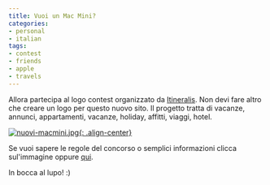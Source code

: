 ```yaml
---
title: Vuoi un Mac Mini?
categories:
- personal
- italian
tags:
- contest
- friends
- apple
- travels
---
```

Allora partecipa al logo contest organizzato da
[Itineralis](http://www.itineralis.com/). Non devi fare altro che creare un
logo per questo nuovo sito. Il progetto tratta di vacanze, annunci,
appartamenti, vacanze, holiday, affitti, viaggi, hotel.  

[![nuovi-macmini.jpg]({{site.url}}/assets/images/nuovi-macmini.jpg){: .align-center}](http://www.itineralis.com "nuovi-macmini.jpg" )

  
Se vuoi sapere le regole del concorso o semplici informazioni clicca
sul'immagine oppure [qui](http://www.itineralis.com
"http://www.itineralis.com" ).

In bocca al lupo! :)

